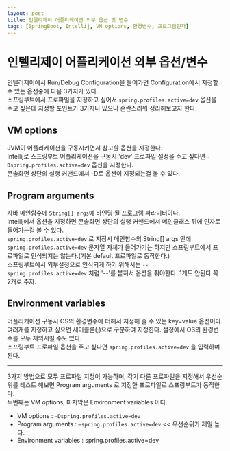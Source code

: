 ```yaml
---
layout: post
title: 인텔리제이 어플리케이션 외부 옵션 및 변수
tags: [SpringBoot, Intellij, VM options, 환경변수, 프로그램인자]
---
```


# 인텔리제이 어플리케이션 외부 옵션/변수

인텔리제이에서 Run/Debug Configuration을 들어가면 Configuration에서 지정할 수 있는 옵션중에 다음 3가지가 있다.  
스프링부트에서 프로파일을 지정하고 싶어서 `spring.profiles.active=dev` 옵션을 주고 싶은데 지정할 포인트가 3가지나 있으니 혼란스러워 정리해보고자 한다.

##  VM options
JVM이 어플리케이션을 구동시키면서 참고할 옵션을 지정한다.  
Intellij로 스프링부트 어플리케이션을 구동시 'dev' 프로파일 설정을 주고 싶다면 `-Dspring.profiles.active=dev` 옵션을 지정한다.  
콘솔화면 상단의 실행 커맨드에서 -D로 옵션이 지정되는걸 볼 수 있다.

##  Program arguments
자바 메인함수에 `String[] args`에 바인딩 될 프로그램 파라미터이다.  
Intellij에서 옵션을 지정하면 콘솔화면 상단의 실행 커맨드에서 메인클래스 뒤에 인자로 들어가는걸 볼 수 있다.  
`spring.profiles.active=dev` 로 지정시 메인함수의 String[] args 안에 `spring.profiles.active=dev` 문자열 자체가 들어가기는 하지만 스프링부트에서 프로파일로 인식되지는 않는다.(기본 default 프로파일로 동작한다.)  
스프링부트에서 외부설정으로 인식되게 하기 위해서는 `--spring.profiles.active=dev` 처럼 '--'를 붙혀서 옵션을 줘야한다. 1개도 안된다 꼭 2개로 주자.

##  Environment variables
어플리케이션 구동시 OS의 환경변수에 더해서 지정해 줄 수 있는 key=value 옵션이다.  
여러개를 지정하고 싶으면 세미콜론(;)으로 구분하여 지정한다. 설정에서 OS의 환경변수를 모두 제외시킬 수도 있다.  
스프링부트 프로파일 옵션을 주고 싶다면 `spring.profiles.active=dev` 을 입력하며 된다.

---

3가지 방법으로 모두 프로파일 지정이 가능하며, 각기 다른 프로파일을 지정해서 우선순위를 테스트 해보면 Program arguments 로 지정한 프로파일로 스프링부트가 동작한다.  
두번째는 VM options, 마지막은 Environment variables 이다.
- VM options :  `-Dspring.profiles.active=dev`
- Program arguments : `—spring.profiles.active=dev` << 우선순위가 제일 높다.
- Environment variables : spring.profiles.active=dev